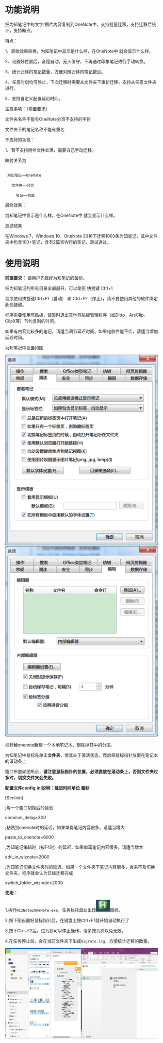 功能说明
========

把为知笔记中的文字/图片内容复制到OneNote中，支持批量迁移，支持迁移后统计，支持断点。

特点：

1、原始效果转换，为知笔记中显示是什么样，在OneNote中 就会显示什么样。

2、设置好位置后，全程自动，无人值守，不再通过印象笔记进行手动转换。
   
3、统计迁移的笔记数量，方便对照迁移的笔记数目。
   
4、任意时刻均可停止，下次迁移时需要从文件夹下重新迁移，支持从任意文件夹进行。
   
5、支持自定义配置延迟时间。

注意事项：（前置要求）

文件夹名称不能有OneNote分页不支持的字符

文件夹下的笔记名称不能有重名

不支持的功能：

1、暂不支持附件文件处理，需要自己手动迁移。

映射关系为
````

 为知笔记——OneNote

   文件夹——分页

     笔记——页面
````

最终效果：

为知笔记中显示是什么样，在OneNote中 就会显示什么样。

测试结果

在Windows 7，Windows 10，OneNote 2016下迁移1000条为知笔记，其中文件夹中包含100+笔记，含有2篇10W行的笔记，测试通过。



使用说明
========

**前提要求：**
请用户先做好为知笔记的备份。

把为知笔记的所有目录全部展开，可以使用 快捷键 Ctrl+1

程序使用快捷键Ctrl+F1（启动） 和 Ctrl+F2（停止），请不要使用其他的软件绑定此快捷键。

程序需要使用剪贴板，请暂时退出其他剪贴板管理程序（如Ditto，ArsClip，ClipX等）节约复制的时间。

如果有内容比较多的笔记，请适当调节延迟时间。如果电脑性能不佳，请适当增加延迟时间。

为知笔记中设置如图

<img src="media/image2.png"  />

<img src="media/image3.png"  />

推荐给onenote新建一个本地笔记本，删除掉其中的分区。

为知笔记中鼠标先单击**文件夹**，使其处于激活状态，然后把鼠标指针放置在笔记本的滚动条上

窗口布置如图所示，**请注意鼠标指针的位置，必须要放在滚动条上，否则文件夹过多时，切换文件夹会失败。**

**配置文件config.ini说明：延迟时间单位 毫秒**

\[Section\]

;每一个窗口切换后的延迟

common\_delay=300

;粘贴到onenote时的延迟，如果单篇笔记内容很多，请适当增大

paste\_to\_onenote=6000

;为知笔记编辑时（按F4时）的延迟，如果单篇笔记内容很多，请适当增大

edit\_in\_wiznote=2000

;为知笔记切换文件夹时的延迟。如果一个文件夹下笔记内容很多，会来不及切换文件夹，程序就会认为已经迁移完成

switch\_folder\_wiznote=2000

**使用：**

1.执行`WizNote2OneNote.exe`，任务栏托盘处出现![](media/image5.png)图标。

2.按下图设置好鼠标指针后，在键盘上按Ctrl+F1就开始自动执行了

3.按下Ctrl+F2后，过几秒可以停止操作，请多按几次以免无效。

4.在任务停止后，会在当前文件夹下生成`migrate.log`，方便统计迁移的数量。

<img src="media/image4.png"  />
